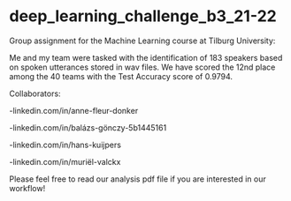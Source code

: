 # deep_learning_challenge_b3_21-22

Group assignment for the Machine Learning course at Tilburg University:

Me and my team were tasked with the identification of 183 speakers based on spoken utterances stored in wav files. We have scored the 12nd place among the 40 teams with the Test Accuracy score of 0.9794.

Collaborators:

-linkedin.com/in/anne-fleur-donker

-linkedin.com/in/balázs-gönczy-5b1445161

-linkedin.com/in/hans-kuijpers

-linkedin.com/in/muriël-valckx

Please feel free to read our analysis pdf file if you are interested in our workflow!

